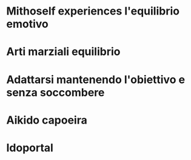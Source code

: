 
# Mithoself experiences l'equilibrio emotivo

# Arti marziali equilibrio 

# Adattarsi mantenendo l'obiettivo e senza soccombere

# Aikido capoeira 


# Idoportal


<!--stackedit_data:
eyJoaXN0b3J5IjpbLTE4MDA2NTY0NTEsMTQ1MzAzNTAxOV19
-->